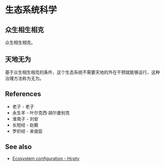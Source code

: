 # 生态系统科学

## 众生相生相克

众生相生相克。

## 天地无为

基于众生相生相克的条件，这个生态系统不需要天地的外在干预就能够运行，这种治理方法称为无为。

## References

- 老子 - 老子
- 永生羊 - 叶尔克西·胡尔曼别克
- 淮南子 - 刘安
- 长短经 - 赵蕤
- 罗织经 - 来俊臣

## See also

- [Ecosystem configuration - Hcpty](https://github.com/Hcpty/ecosystem-configuration)
